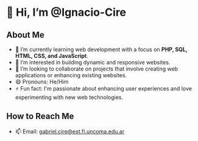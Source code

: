 # 👋 Hi, I’m @Ignacio-Cire

## About Me
- 🌱 I’m currently learning web development with a focus on **PHP, SQL, HTML, CSS, and JavaScript**.
- 👀 I’m interested in building dynamic and responsive websites.
- 💞️ I’m looking to collaborate on projects that involve creating web applications or enhancing existing websites.
- 😄 Pronouns: He/Him
- ⚡ Fun fact: I'm passionate about enhancing user experiences and love experimenting with new web technologies.

## How to Reach Me
- 📫 Email: [gabriel.cire@est.fi.uncoma.edu.ar](mailto:gabriel.cire@est.fi.uncoma.edu.ar)



